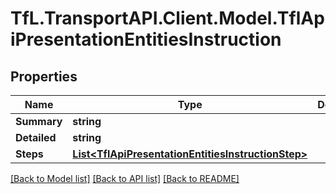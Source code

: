 # TfL.TransportAPI.Client.Model.TflApiPresentationEntitiesInstruction
## Properties

Name | Type | Description | Notes
------------ | ------------- | ------------- | -------------
**Summary** | **string** |  | [optional] 
**Detailed** | **string** |  | [optional] 
**Steps** | [**List&lt;TflApiPresentationEntitiesInstructionStep&gt;**](TflApiPresentationEntitiesInstructionStep.md) |  | [optional] 

[[Back to Model list]](../../TfL.TransportAPI.Client/docs/README.md#documentation-for-models) [[Back to API list]](../../TfL.TransportAPI.Client/docs/README.md#documentation-for-api-endpoints) [[Back to README]](../../TfL.TransportAPI.Client/docs/README.md)

